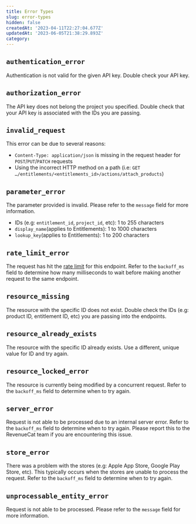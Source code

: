 ```yaml
---
title: Error Types
slug: error-types
hidden: false
createdAt: '2023-04-11T22:27:04.677Z'
updatedAt: '2023-06-05T21:38:29.893Z'
category: 
---
```

## `authentication_error`

Authentication is not valid for the given API key. Double check your API key.

## `authorization_error`

The API key does not belong the project you specified. Double check that your API key is associated with the IDs you are passing.

## `invalid_request`

This error can be due to several reasons:

- `Content-Type: application/json` is missing in the request header for `POST`/`PUT`/`PATCH` requests
- Using the incorrect HTTP method on a path (i.e: `GET …/entitlements/<entitlements_id>/actions/attach_products`)

## `parameter_error`

The parameter provided is invalid. Please refer to the `message` field for more information.

- IDs (e.g: `entitlement_id`, `project_id`, etc): 1 to 255 characters
- `display_name`(applies to Entitlements): 1 to 1000 characters 
- `lookup_key`(applies to Entitlements): 1 to 200 characters

## `rate_limit_error`

The request has hit the [rate limit](ref:rate-limit) for this endpoint. Refer to the `backoff_ms` field to determine how many milliseconds to wait before making another request to the same endpoint.

## `resource_missing`

The resource with the specific ID does not exist. Double check the IDs (e.g: product ID, entitlement ID, etc) you are passing into the endpoints.

## `resource_already_exists`

The resource with the specific ID already exists. Use a different, unique value for ID and try again.

## `resource_locked_error`

The resource is currently being modified by a concurrent request. Refer to the `backoff_ms` field to determine when to try again.

## `server_error`

Request is not able to be processed due to an internal server error. Refer to the `backoff_ms` field to determine when to try again. Please report this to the RevenueCat team if you are encountering this issue.

## `store_error`

There was a problem with the stores (e.g: Apple App Store, Google Play Store, etc). This typically occurs when the stores are unable to process the request. Refer to the `backoff_ms` field to determine when to try again.

## `unprocessable_entity_error`

Request is not able to be processed. Please refer to the `message` field for more information.
